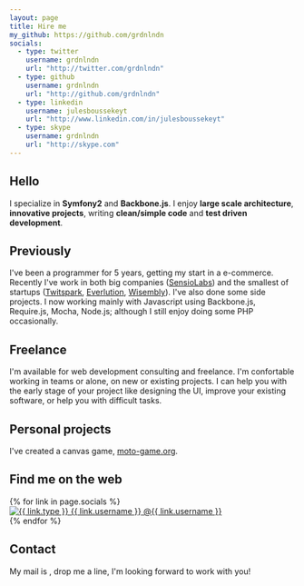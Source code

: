 ```yaml
---
layout: page
title: Hire me
my_github: https://github.com/grdnlndn
socials:
  - type: twitter
    username: grdnlndn
    url: "http://twitter.com/grdnlndn"
  - type: github
    username: grdnlndn
    url: "http://github.com/grdnlndn"
  - type: linkedin
    username: julesboussekeyt
    url: "http://www.linkedin.com/in/julesboussekeyt"
  - type: skype
    username: grdnlndn
    url: "http://skype.com"
---
```


## Hello

I specialize in __Symfony2__ and __Backbone.js__. I enjoy __large scale architecture__,
__innovative projects__, writing __clean/simple code__ and __test driven development__.


## Previously

I've been a programmer for 5 years, getting my start in a e-commerce. Recently I've work in both big 
companies ([SensioLabs](http://sensiolabs.com)) and the smallest of startups ([Twitspark](http://www.twitspark.com), [Everlution](http://everlution.com), [Wisembly](http://votrequestion.com)). I've also done some 
side projects. I now working mainly with Javascript using Backbone.js, Require.js, Mocha, Node.js; although 
I still enjoy doing some PHP occasionally.


## Freelance

I'm available for web development consulting and freelance. I'm confortable working in teams or alone,
on new or existing projects. I can help you with the early stage of your project like designing the UI, 
improve your existing software, or help you with difficult tasks.


## Personal projects

I've created a canvas game, [moto-game.org](http://moto-game.org).


## Find me on the web

<div class="icons">
{% for link in page.socials %}
<div class="icon">
    <a href="{{ link.url }}" target="_blank">
        <img src="/assets/images/{{ link.type }}-icon.png" alt="{{ link.type }} {{ link.username }}">
        <span>@{{ link.username }}</span>
    </a>
</div>
{% endfor %}
</div>

## Contact

My mail is <a id="eliam"></a>, drop me a line, I'm looking forward to work with you!



<script>
  var el = document.getElementById('eliam')
  var m = ['jules', 'boussekeyt'].join('.') + '@' + ['gmail', 'com'].join('.')

  el.innerHTML = m
  el.href = 'otliam'.split('').reverse().join('') + ':' + m
</script>
